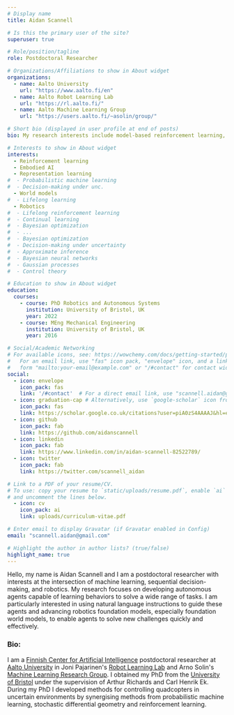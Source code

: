 ```yaml
---
# Display name
title: Aidan Scannell

# Is this the primary user of the site?
superuser: true

# Role/position/tagline
role: Postdoctoral Researcher

# Organizations/Affiliations to show in About widget
organizations:
  - name: Aalto University
    url: "https://www.aalto.fi/en"
  - name: Aalto Robot Learning Lab
    url: "https://rl.aalto.fi/"
  - name: Aalto Machine Learning Group
    url: "https://users.aalto.fi/~asolin/group/"

# Short bio (displayed in user profile at end of posts)
bio: My research interests include model-based reinforcement learning, probabilistic machine learning (gaussian processes, Bayesian neural networks, approximate Bayesian inference, etc), learning-based control and optimal control.

# Interests to show in About widget
interests:
  - Reinforcement learning
  - Embodied AI
  - Representation learning
#  - Probabilistic machine learning
#  - Decision-making under unc.
  - World models
#  - Lifelong learning
  - Robotics
#  - Lifelong reinforcement learning
#  - Continual learning
#  - Bayesian optimization
#  - ...
#  - Bayesian optimization
#  - Decision-making under uncertainty
#  - Approximate inference
#  - Bayesian neural networks
#  - Gaussian processes
#  - Control theory

# Education to show in About widget
education:
  courses:
    - course: PhD Robotics and Autonomous Systems
      institution: University of Bristol, UK
      year: 2022
    - course: MEng Mechanical Engineering
      institution: University of Bristol, UK
      year: 2016

# Social/Academic Networking
# For available icons, see: https://wowchemy.com/docs/getting-started/page-builder/#icons
#   For an email link, use "fas" icon pack, "envelope" icon, and a link in the
#   form "mailto:your-email@example.com" or "/#contact" for contact widget.
social:
  - icon: envelope
    icon_pack: fas
    link: '/#contact'  # For a direct email link, use "scannell.aidan@gmail.com".
  - icon: graduation-cap # Alternatively, use `google-scholar` icon from `ai` icon pack
    icon_pack: fas
    link: https://scholar.google.co.uk/citations?user=piA0zS4AAAAJ&hl=en&oi=ao
  - icon: github
    icon_pack: fab
    link: https://github.com/aidanscannell
  - icon: linkedin
    icon_pack: fab
    link: https://www.linkedin.com/in/aidan-scannell-82522789/
  - icon: twitter
    icon_pack: fab
    link: https://twitter.com/scannell_aidan

# Link to a PDF of your resume/CV.
# To use: copy your resume to `static/uploads/resume.pdf`, enable `ai` icons in `params.toml`,
# and uncomment the lines below.
  - icon: cv
    icon_pack: ai
    link: uploads/curriculum-vitae.pdf

# Enter email to display Gravatar (if Gravatar enabled in Config)
email: "scannell.aidan@gmail.com"

# Highlight the author in author lists? (true/false)
highlight_name: true
---
```

<!-- Hello, my name is Aidan Scannell and I am a postdoctoral researcher with interests at the intersection of machine -->
<!-- learning, sequential decision making and robotics. -->
Hello, my name is Aidan Scannell and I am a postdoctoral researcher with interests at the intersection of machine learning, sequential decision-making, and robotics. My research focuses on developing autonomous agents capable of learning behaviors to solve a wide range of tasks. I am particularly interested in using natural language instructions to guide these agents and advancing robotics foundation models, especially foundation world models, to enable agents to solve new challenges quickly and effectively.

<!-- My research focuses on developing autonomous agents capable of learning behaviors to solve a wide range of tasks. I am particularly interested in utilizing natural language instructions to guide these agents and advancing robotics foundation models, especially foundation world models, with the aim of enabling agents to solve new challenges fast and effectively. -->


<!-- My research aims at enabling autonomous agents to learn behaviours, such that they can learn to solve any task. -->
<!-- I am particularly interested in controlling agents with natural language instructions -->
<!-- and developing robotics foundation models (especially foundation world models), such that they can solve a diverse set of tasks. -->
<!-- and the challenges associated with developing robotics foundation world models. -->
<!-- and the challenges associated with developing a robotic foundation model which can  -->
<!-- generalise across tasks, objects and embodiments. -->
<!-- leverage diverse offline data sets and -->

<!-- I am particularly interested in robotics applications and the challenges associated with learning a policy which can generalise across tasks, objects and embodiments. -->
<!-- Recently, I have become interested in controlling agents with natural language instructions whilst leveraging information from large offline data sets. -->

<!-- the challenges associated with leveraging diverse offline data sets,  -->
<!-- sensor modalities, large-scale offline data sets,  -->
<!-- its three axes of generalisation: -->
<!-- 1. **Tasks**: Generalising to unseen tasks. -->
<!-- <\!-- 1. **Tasks**: Our policy should generalise across tasks, i.e. solve any task. -\-> -->
<!-- 2. **Objects**: Generalising to unseen objects, i.e. if we learn the task of "picking" a cup it should generalise to "picking" other objects. -->
<!-- <\!-- 2. **Objects**: It should generalise across objects, i.e. if we learn to "pick and place" a cup it should also "pick and place" a fork. -\-> -->
<!-- 3. **Embodiments**: Finally, our policy should be able to solve a learned task on any embodiment (aka robot). -->

<!-- I am particularly interested in robotics applications, the challenges associated with -->
<!-- deploying lifelong agents, and equipping agents with the ability to know when they do not know. -->

<!-- In my research, I focus on algorithms that can enable autonomous agents to acquire complex behaviors through learning, especially general-purpose methods that could enable any autonomous system to learn to solve any task. Applications of such methods include robotics, as well as a range of other domains that require autonomous decision making. To see a more formal biography, click here. -->

<!-- My research aims to develop autonomous agents principled reinforcement learning (RL) algorithms that obtain state-of-the-art performance with a higher degree of simplicity, scalability, and robustness than current methods.  -->
<!-- Much of my work uses ideas for probabilistic inference to make progress on a important problems in RL (e.g., long-horizon and high-dimensional reasoning, robustness, exploration). -->


### Bio:
I am a [Finnish Center for Artificial Intelligence](https://fcai.fi/) postdoctoral researcher 
at [Aalto University](https://www.aalto.fi/en) 
in Joni Pajarinen's [Robot Learning Lab](https://rl.aalto.fi/)
and Arno Solin's [Machine Learning Research Group](https://users.aalto.fi/~asolin/group/).
I obtained my PhD from the [University of Bristol](https://www.bristol.ac.uk/) under the supervision of Arthur Richards and Carl Henrik Ek.
During my PhD I developed methods for controlling quadcopters in uncertain environments by synergising methods from 
probabilistic machine learning, stochastic differential geometry and reinforcement learning.
<!-- If you're interested, my PhD thesis can be found [here](https://github.com/aidanscannell/phd-thesis). -->

<!-- My name is Aidan Scannell and I am a PhD researcher at the *University of Bristol* and the *Bristol Robotics Laboratory* under the supervision of Professor Arthur Richards and Dr Carl Henrik Ek. -->
<!-- I grew up in North Yorkshire and graduated from the University of Bristol in 2016 with an MEng in Mechanical Engineering. -->
<!-- I grew up in North Yorkshire and graduated from the University of Bristol in 2016 with an MEng in Mechanical Engineering. -->

<!-- I am particularly interested in methods that leverage machine learning to solve real-world decision-making problems. -->
<!-- As a result, a lot of my work focuses on uncertainty quantification in machine learning and decision-making under uncertainty. -->
<!-- Hello, my name is Aidan Scannell and I am a postdoctoral researcher with interests at the intersection of probabilistic machine  -->
<!-- learning, control theory and robotics. -->
<!-- Hello, my name is Aidan Scannell and I am a postdoctoral researcher with interests at the intersection of (probabilistic) machine  -->
<!-- learning, reinforcement learning and robotics. -->
<!-- I am currently a  [Finnish Center for Artificial Intelligence](https://fcai.fi/) postdoctoral researcher  -->
<!-- at [Aalto University](https://www.aalto.fi/en)  -->
<!-- in Joni Pajarinen's [Robot Learning Lab](https://rl.aalto.fi/) -->
<!-- and Arno Solin's [Machine Learning Research Group](https://users.aalto.fi/~asolin/group/). -->

<!-- I am particularly interested in solving real-world decision-making problems . -->
<!-- <\!-- As a result, a lot of my work focuses on uncertainty quantification in machine learning and decision-making under uncertainty. -\-> -->
  
<!-- I grew up in North Yorkshire and studied Mechanical Engineering  -->
<!-- at [University of Bristol](https://www.bristol.ac.uk/) up to Masters level.  -->
<!-- I am now a PhD researcher under the supervision of Professor Arthur Richards and Dr Carl Henrik Ek focusing on data-efficient learning for the control of robotic systems (quadcopters). -->

<!-- ["Bayesian Learning for Control in Multimodal Dynamical Systems"](https://github.com/aidanscannell/phd-thesis) from the [University of Bristol](https://www.bristol.ac.uk/) under the supervision of Professor Arthur Richards and Dr Carl Henrik Ek. -->

<!-- I obtained my PhD from the [University of Bristol](https://www.bristol.ac.uk/) under the supervision of Professor Arthur Richards and Dr Carl Henrik Ek. -->
<!-- During my PhD I (attempted to) control quadcopters in uncertain environments by synergising methods from  -->
<!-- probabilistic machine learning, Riemannian geometry and reinforcement learning. -->
<!-- If you're interested, my PhD thesis can be found [here](https://github.com/aidanscannell/phd-thesis). -->


<!-- As a result, a lot of my work focuses on uncertainty quantification in machine learning and decision-making under uncertainty. -->

<!-- Most of the work by synergising methods for probabilistic machine -->
<!-- I (attempt to) control quadcopters subject to turbulent dynamics modes by synergising methods for probabilistic machine -->
<!-- learning,  -->
<!-- Riemannian geometry -->

<!-- robotic systems subject to unknown, multimodal dynamics, where some of  -->
<!-- the underlying dynamics modes are believed to be inoperable.  -->
<!-- For example,  -->

<!-- It presents novel methods for controlling robotic systems subject to unknown, multimodal dynamics, where some of  -->
<!-- the underlying dynamics modes are believed to be inoperable.  -->
<!-- For example, controlling quadcopters subject to turbulent dynamics modes in unknown locations. -->

<!-- from the [University of Bristol](https://www.bristol.ac.uk/) under the supervision of  -->
<!-- Professor Arthur Richards and Dr Carl Henrik Ek. -->
<!-- My PhD thesis can be found [here](https://github.com/aidanscannell/phd-thesis). -->


<!-- Hello, my name is Aidan Scannell and I am an aspiring researcher -->
<!-- with interests at the intersection of probabilistic machine learning and control theory. -->
<!-- I grew up in North Yorkshire and graduated from the University of Bristol in 2016. -->
<!-- I am now a PhD researcher under the supervision of Professor Arthur Richards and Dr Carl Henrik Ek focusing on data-efficient learning for the control of robotic systems (quadcopters). -->
<!-- I am particularly interested in uncertainty quantification for learning-based control and as a result a lot of my work focuses on Bayesian non-parametric methods, specifically Gaussian processes and variational inference. -->

<!-- Hello, my name is Aidan Scannell and I am an aspiring researcher -->
<!-- with interests at the intersection of robotics and machine learning. -->
<!-- I grew up in North Yorkshire and graduated from the University of Bristol in 2016. -->
<!-- I am now a PhD researcher under the supervision of Professor Arthur Richards and Dr Carl Henrik Ek focusing on data-efficient learning for the control of robotic systems (quadcopters). -->
<!-- I am particularly interested in uncertainty quantification in model-based reinforcement learning and as a result a lot of my work focuses on Bayesian non-parametric methods, specifically Gaussian processes and variational inference. -->

<!-- I am a real programmer that [uses the butterfly effect](https://xkcd.com/378/) to program. -->
<!-- Joking aside, my favourite time is that dedicated to tinkering with my [dotfiles](https://github.com/aidanscannell/.dotfiles) -->
<!-- and configuring my beautiful text editor. -->

<!-- I am a real programmer that -->
<!-- [uses butterflies](https://xkcd.com/378/). -->

<!-- I have learnt the art of programming by -->
<!-- Outside of work I like to spend my time climbing up walls and snowboarding down mountains. -->

<!-- My masters work extended an agent based programming language to model and reason with uncertainty, specifically, probabilistic and possibilistic beliefs. -->

<!-- However, my favourite time is that dedicated to tinkering with my dotfiles -->
<!-- master race -->
<!-- to make the little time I spend working more enjoyable. -->

<!-- I spend some of my time staring at equations and programming within -->
<!-- my beautiful text editor. -->
<!-- Mainly though, I spend my time tinkering with my dotfiles -->
<!-- to make the little time I spend working more enjoyable. -->
<!-- Outside of work I spend a lot of time climbing up walls and snowboarding down mountains. -->

<!-- When I am not time climbing up walls or snowboarding down mountains -->
<!-- you will normally find me tinkering with my text editor. -->
<!-- Outside of work I spend a lot of time climbing up walls, snowboarding down mountains and -->
<!-- generally . -->
<!-- In 2017 I moved out to Whistler, BC and spent the year snowboarding in the mountains; -->
<!-- my freestyle snowboarding skills are the square root of -100, a perfect 10 but imaginary. -->


<!-- Hello, my name is Aidan Scannell and I am an aspiring researcher, Emacs enthusiast and a naive Bayesian. -->
<!-- I like to make prior assumptions and ignore what I observe. -->
<!-- I like to place priors on the world assumptions and ignore what I observe. -->
<!-- My observation are less important than the priors I place on the world. -->

<!-- I grew up in North Yorkshire and graduated from the University of Bristol in 2016 with an MEng in Mechanical Engineering. -->
<!-- In 2017 I moved out to Whistler, BC, and spent the year snowboarding in the mountains; -->
<!-- my freestyle snowboarding skills are the square root of -100, a perfect 10 but imaginary. -->



<!-- I am a PhD researcher at the *University of Bristol* and the *Bristol Robotics Laboratory* under the supervision of Professor Arthur Richards and Dr Carl Henrik Ek. -->

<!-- My research is focused on data-efficient machine learning for the control of robotic systems. -->
<!-- I am particularly interested in uncertainty quantification in model-based reinforcement learning and as a result a lot of my work focuses on Bayesian non-parametric methods, specifically Gaussian processes and variational inference. -->
<!-- My research is focused on data-efficient learning for control of robotic systems (currently Micro Air Vehicles MAVs). -->
<!-- I am particularly interested in probabilistic modelling, Gaussian processes, variational inference, model-based reinforcement  -->
<!-- learning and methods for encoding expert domain knowledge into such models. -->
